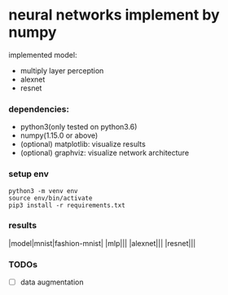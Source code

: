 # neural networks implement by numpy

implemented model:

- multiply layer perception
- alexnet
- resnet

### dependencies:

- python3(only tested on python3.6)
- numpy(1.15.0 or above)
- (optional) matplotlib: visualize results
- (optional) graphviz: visualize network architecture

### setup env

```
python3 -m venv env
source env/bin/activate
pip3 install -r requirements.txt
```

### results

|model|mnist|fashion-mnist|
|mlp|||
|alexnet|||
|resnet|||

### TODOs

- [ ] data augmentation
